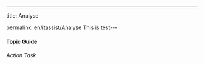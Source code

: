 ---
title: Analyse

permalink: en/itassist/Analyse
This is test---
#### Topic Guide
###### Action Task
